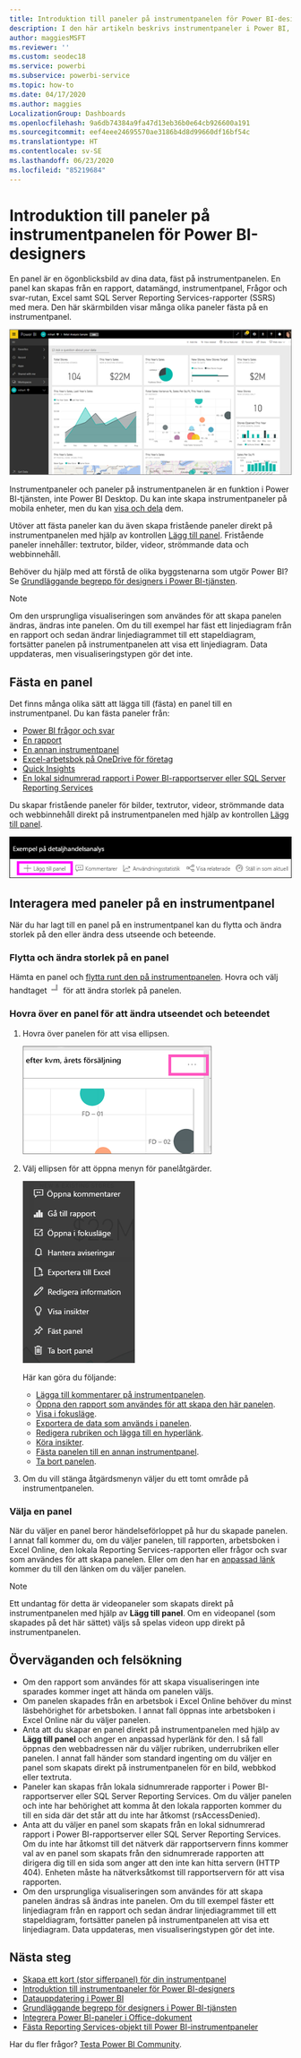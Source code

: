 ```yaml
---
title: Introduktion till paneler på instrumentpanelen för Power BI-designers
description: I den här artikeln beskrivs instrumentpaneler i Power BI, vilket omfattar paneler som skapas från SSRS-rapporter (SQL Server Reporting Services).
author: maggiesMSFT
ms.reviewer: ''
ms.custom: seodec18
ms.service: powerbi
ms.subservice: powerbi-service
ms.topic: how-to
ms.date: 04/17/2020
ms.author: maggies
LocalizationGroup: Dashboards
ms.openlocfilehash: 9a6db74384a9fa47d13eb36b0e64cb926600a191
ms.sourcegitcommit: eef4eee24695570ae3186b4d8d99660df16bf54c
ms.translationtype: HT
ms.contentlocale: sv-SE
ms.lasthandoff: 06/23/2020
ms.locfileid: "85219684"
---
```

# <a name="intro-to-dashboard-tiles-for-power-bi-designers"></a>Introduktion till paneler på instrumentpanelen för Power BI-designers

En panel är en ögonblicksbild av dina data, fäst på instrumentpanelen. En panel kan skapas från en rapport, datamängd, instrumentpanel, Frågor och svar-rutan, Excel samt SQL Server Reporting Services-rapporter (SSRS) med mera.  Den här skärmbilden visar många olika paneler fästa på en instrumentpanel.

![Power BI-instrumentpanel](media/service-dashboard-tiles/power-bi-dashboard.png)

Instrumentpaneler och paneler på instrumentpanelen är en funktion i Power BI-tjänsten, inte Power BI Desktop. Du kan inte skapa instrumentpaneler på mobila enheter, men du kan [visa och dela](../consumer/mobile/mobile-apps-view-dashboard.md) dem.

Utöver att fästa paneler kan du även skapa fristående paneler direkt på instrumentpanelen med hjälp av kontrollen [Lägg till panel](service-dashboard-add-widget.md). Fristående paneler innehåller: textrutor, bilder, videor, strömmande data och webbinnehåll.

Behöver du hjälp med att förstå de olika byggstenarna som utgör Power BI? Se [Grundläggande begrepp för designers i Power BI-tjänsten](../fundamentals/service-basic-concepts.md).

> [!NOTE]
> Om den ursprungliga visualiseringen som användes för att skapa panelen ändras, ändras inte panelen.  Om du till exempel har fäst ett linjediagram från en rapport och sedan ändrar linjediagrammet till ett stapeldiagram, fortsätter panelen på instrumentpanelen att visa ett linjediagram. Data uppdateras, men visualiseringstypen gör det inte.
> 
> 

## <a name="pin-a-tile"></a>Fästa en panel
Det finns många olika sätt att lägga till (fästa) en panel till en instrumentpanel. Du kan fästa paneler från:

* [Power BI frågor och svar](service-dashboard-pin-tile-from-q-and-a.md)
* [En rapport](service-dashboard-pin-tile-from-report.md)
* [En annan instrumentpanel](service-pin-tile-to-another-dashboard.md)
* [Excel-arbetsbok på OneDrive för företag](service-dashboard-pin-tile-from-excel.md)
* [Quick Insights](service-insights.md)
* [En lokal sidnumrerad rapport i Power BI-rapportserver eller SQL Server Reporting Services](https://docs.microsoft.com/sql/reporting-services/pin-reporting-services-items-to-power-bi-dashboards)

Du skapar fristående paneler för bilder, textrutor, videor, strömmande data och webbinnehåll direkt på instrumentpanelen med hjälp av kontrollen [Lägg till panel](service-dashboard-add-widget.md).

  ![Ikonen Lägg till panel](media/service-dashboard-tiles/add_widgetnew.png)

## <a name="interact-with-tiles-on-a-dashboard"></a>Interagera med paneler på en instrumentpanel
När du har lagt till en panel på en instrumentpanel kan du flytta och ändra storlek på den eller ändra dess utseende och beteende.

### <a name="move-and-resize-a-tile"></a>Flytta och ändra storlek på en panel
Hämta en panel och [flytta runt den på instrumentpanelen](service-dashboard-edit-tile.md). Hovra och välj handtaget ![Panelhandtag](media/service-dashboard-tiles/resize-handle.jpg) för att ändra storlek på panelen.

### <a name="hover-over-a-tile-to-change-the-appearance-and-behavior"></a>Hovra över en panel för att ändra utseendet och beteendet
1. Hovra över panelen för att visa ellipsen.
   
    ![Panelellips](media/service-dashboard-tiles/ellipses_new.png)
2. Välj ellipsen för att öppna menyn för panelåtgärder.
   
    ![Ellipsikon](media/service-dashboard-tiles/power-bi-tile-menu.png)
   
    Här kan göra du följande:
   
     * [Lägga till kommentarer på instrumentpanelen](../consumer/end-user-comment.md).
     * [Öppna den rapport som användes för att skapa den här panelen](../consumer/end-user-reports.md).  
     * [Visa i fokusläge](../consumer/end-user-focus.md).   
     * [Exportera de data som används i panelen](../visuals/power-bi-visualization-export-data.md).
     * [Redigera rubriken och lägga till en hyperlänk](service-dashboard-edit-tile.md). 
     * [Köra insikter](service-insights.md). 
     * [Fästa panelen till en annan instrumentpanel](service-pin-tile-to-another-dashboard.md).
     * [Ta bort panelen](service-dashboard-edit-tile.md).

3. Om du vill stänga åtgärdsmenyn väljer du ett tomt område på instrumentpanelen.

### <a name="select-a-tile"></a>Välja en panel
När du väljer en panel beror händelseförloppet på hur du skapade panelen. I annat fall kommer du, om du väljer panelen, till rapporten, arbetsboken i Excel Online, den lokala Reporting Services-rapporten eller frågor och svar som användes för att skapa panelen. Eller om den har en [anpassad länk](service-dashboard-edit-tile.md) kommer du till den länken om du väljer panelen.

> [!NOTE]
> Ett undantag för detta är videopaneler som skapats direkt på instrumentpanelen med hjälp av **Lägg till panel**. Om en videopanel (som skapades på det här sättet) väljs så spelas videon upp direkt på instrumentpanelen.   
> 
> 

## <a name="considerations-and-troubleshooting"></a>Överväganden och felsökning

* Om den rapport som användes för att skapa visualiseringen inte sparades kommer inget att hända om panelen väljs.
* Om panelen skapades från en arbetsbok i Excel Online behöver du minst läsbehörighet för arbetsboken. I annat fall öppnas inte arbetsboken i Excel Online när du väljer panelen.
* Anta att du skapar en panel direkt på instrumentpanelen med hjälp av **Lägg till panel** och anger en anpassad hyperlänk för den. I så fall öppnas den webbadressen när du väljer rubriken, underrubriken eller panelen. I annat fall händer som standard ingenting om du väljer en panel som skapats direkt på instrumentpanelen för en bild, webbkod eller textruta.
* Paneler kan skapas från lokala sidnumrerade rapporter i Power BI-rapportserver eller SQL Server Reporting Services. Om du väljer panelen och inte har behörighet att komma åt den lokala rapporten kommer du till en sida där det står att du inte har åtkomst (rsAccessDenied).
* Anta att du väljer en panel som skapats från en lokal sidnumrerad rapport i Power BI-rapportserver eller SQL Server Reporting Services. Om du inte har åtkomst till det nätverk där rapportservern finns kommer val av en panel som skapats från den sidnumrerade rapporten att dirigera dig till en sida som anger att den inte kan hitta servern (HTTP 404). Enheten måste ha nätverksåtkomst till rapportservern för att visa rapporten.
* Om den ursprungliga visualiseringen som användes för att skapa panelen ändras så ändras inte panelen. Om du till exempel fäster ett linjediagram från en rapport och sedan ändrar linjediagrammet till ett stapeldiagram, fortsätter panelen på instrumentpanelen att visa ett linjediagram. Data uppdateras, men visualiseringstypen gör det inte.

## <a name="next-steps"></a>Nästa steg
- [Skapa ett kort (stor sifferpanel) för din instrumentpanel](../visuals/power-bi-visualization-card.md)
- [Introduktion till instrumentpaneler för Power BI-designers](service-dashboards.md)  
- [Datauppdatering i Power BI](../connect-data/refresh-data.md)
- [Grundläggande begrepp för designers i Power BI-tjänsten](../fundamentals/service-basic-concepts.md)
- [Integrera Power BI-paneler i Office-dokument](https://powerbi.microsoft.com/blog/integrating-power-bi-tiles-into-office-documents/)
- [Fästa Reporting Services-objekt till Power BI-instrumentpaneler](/sql/reporting-services/pin-reporting-services-items-to-power-bi-dashboards)

Har du fler frågor? [Testa Power BI Community](https://community.powerbi.com/).
